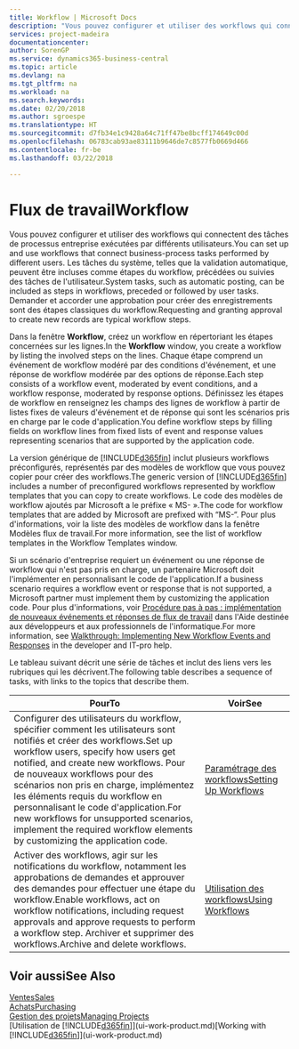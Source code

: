 ```yaml
---
title: Workflow | Microsoft Docs
description: "Vous pouvez configurer et utiliser des workflows qui connectent des tâches de processus entreprise exécutées par différents utilisateurs. Les tâches du système, telles que la validation automatique, peuvent être incluses comme étapes du workflow, précédées ou suivies des tâches de l'utilisateur. Demander et accorder une approbation pour créer des enregistrements sont des étapes classiques du workflow."
services: project-madeira
documentationcenter: 
author: SorenGP
ms.service: dynamics365-business-central
ms.topic: article
ms.devlang: na
ms.tgt_pltfrm: na
ms.workload: na
ms.search.keywords: 
ms.date: 02/20/2018
ms.author: sgroespe
ms.translationtype: HT
ms.sourcegitcommit: d7fb34e1c9428a64c71ff47be8bcff174649c00d
ms.openlocfilehash: 06783cab93ae83111b9646de7c8577fb0669d466
ms.contentlocale: fr-be
ms.lasthandoff: 03/22/2018

---
```

# <a name="workflow"></a><span data-ttu-id="ab6c1-105">Flux de travail</span><span class="sxs-lookup"><span data-stu-id="ab6c1-105">Workflow</span></span>
<span data-ttu-id="ab6c1-106">Vous pouvez configurer et utiliser des workflows qui connectent des tâches de processus entreprise exécutées par différents utilisateurs.</span><span class="sxs-lookup"><span data-stu-id="ab6c1-106">You can set up and use workflows that connect business-process tasks performed by different users.</span></span> <span data-ttu-id="ab6c1-107">Les tâches du système, telles que la validation automatique, peuvent être incluses comme étapes du workflow, précédées ou suivies des tâches de l'utilisateur.</span><span class="sxs-lookup"><span data-stu-id="ab6c1-107">System tasks, such as automatic posting, can be included as steps in workflows, preceded or followed by user tasks.</span></span> <span data-ttu-id="ab6c1-108">Demander et accorder une approbation pour créer des enregistrements sont des étapes classiques du workflow.</span><span class="sxs-lookup"><span data-stu-id="ab6c1-108">Requesting and granting approval to create new records are typical workflow steps.</span></span>  

 <span data-ttu-id="ab6c1-109">Dans la fenêtre **Workflow**, créez un workflow en répertoriant les étapes concernées sur les lignes.</span><span class="sxs-lookup"><span data-stu-id="ab6c1-109">In the **Workflow** window, you create a workflow by listing the involved steps on the lines.</span></span> <span data-ttu-id="ab6c1-110">Chaque étape comprend un événement de workflow modéré par des conditions d'événement, et une réponse de workflow modérée par des options de réponse.</span><span class="sxs-lookup"><span data-stu-id="ab6c1-110">Each step consists of a workflow event, moderated by event conditions, and a workflow response, moderated by response options.</span></span> <span data-ttu-id="ab6c1-111">Définissez les étapes de workflow en renseignez les champs des lignes de workflow à partir de listes fixes de valeurs d'événement et de réponse qui sont les scénarios pris en charge par le code d'application.</span><span class="sxs-lookup"><span data-stu-id="ab6c1-111">You define workflow steps by filling fields on workflow lines from fixed lists of event and response values representing scenarios that are supported by the application code.</span></span>  

 <span data-ttu-id="ab6c1-112">La version générique de [!INCLUDE[d365fin](includes/d365fin_md.md)] inclut plusieurs workflows préconfigurés, représentés par des modèles de workflow que vous pouvez copier pour créer des workflows.</span><span class="sxs-lookup"><span data-stu-id="ab6c1-112">The generic version of [!INCLUDE[d365fin](includes/d365fin_md.md)] includes a number of preconfigured workflows represented by workflow templates that you can copy to create workflows.</span></span> <span data-ttu-id="ab6c1-113">Le code des modèles de workflow ajoutés par Microsoft a le préfixe « MS- ».</span><span class="sxs-lookup"><span data-stu-id="ab6c1-113">The code for workflow templates that are added by Microsoft are prefixed with “MS-“.</span></span> <span data-ttu-id="ab6c1-114">Pour plus d'informations, voir la liste des modèles de workflow dans la fenêtre Modèles flux de travail.</span><span class="sxs-lookup"><span data-stu-id="ab6c1-114">For more information, see the list of workflow templates in the Workflow Templates window.</span></span>  

 <span data-ttu-id="ab6c1-115">Si un scénario d'entreprise requiert un événement ou une réponse de workflow qui n'est pas pris en charge, un partenaire Microsoft doit l'implémenter en personnalisant le code de l'application.</span><span class="sxs-lookup"><span data-stu-id="ab6c1-115">If a business scenario requires a workflow event or response that is not supported, a Microsoft partner must implement them by customizing the application code.</span></span> <span data-ttu-id="ab6c1-116">Pour plus d'informations, voir [Procédure pas à pas : implémentation de nouveaux événements et réponses de flux de travail](/dynamics-nav/Walkthrough--Implementing-New-Workflow-Events-and-Responses) dans l'Aide destinée aux développeurs et aux professionnels de l'informatique.</span><span class="sxs-lookup"><span data-stu-id="ab6c1-116">For more information, see [Walkthrough: Implementing New Workflow Events and Responses](/dynamics-nav/Walkthrough--Implementing-New-Workflow-Events-and-Responses) in the developer and IT-pro help.</span></span>  

 <span data-ttu-id="ab6c1-117">Le tableau suivant décrit une série de tâches et inclut des liens vers les rubriques qui les décrivent.</span><span class="sxs-lookup"><span data-stu-id="ab6c1-117">The following table describes a sequence of tasks, with links to the topics that describe them.</span></span>  

|<span data-ttu-id="ab6c1-118">**Pour**</span><span class="sxs-lookup"><span data-stu-id="ab6c1-118">**To**</span></span>|<span data-ttu-id="ab6c1-119">**Voir**</span><span class="sxs-lookup"><span data-stu-id="ab6c1-119">**See**</span></span>|  
|------------|-------------|  
|<span data-ttu-id="ab6c1-120">Configurer des utilisateurs du workflow, spécifier comment les utilisateurs sont notifiés et créer des workflows.</span><span class="sxs-lookup"><span data-stu-id="ab6c1-120">Set up workflow users, specify how users get notified, and create new workflows.</span></span> <span data-ttu-id="ab6c1-121">Pour de nouveaux workflows pour des scénarios non pris en charge, implémentez les éléments requis du workflow en personnalisant le code d'application.</span><span class="sxs-lookup"><span data-stu-id="ab6c1-121">For new workflows for unsupported scenarios, implement the required workflow elements by customizing the application code.</span></span>|[<span data-ttu-id="ab6c1-122">Paramétrage des workflows</span><span class="sxs-lookup"><span data-stu-id="ab6c1-122">Setting Up Workflows</span></span>](across-set-up-workflows.md)|  
|<span data-ttu-id="ab6c1-123">Activer des workflows, agir sur les notifications du workflow, notamment les approbations de demandes et approuver des demandes pour effectuer une étape du workflow.</span><span class="sxs-lookup"><span data-stu-id="ab6c1-123">Enable workflows, act on workflow notifications, including request approvals and approve requests to perform a workflow step.</span></span> <span data-ttu-id="ab6c1-124">Archiver et supprimer des workflows.</span><span class="sxs-lookup"><span data-stu-id="ab6c1-124">Archive and delete workflows.</span></span>|[<span data-ttu-id="ab6c1-125">Utilisation des workflows</span><span class="sxs-lookup"><span data-stu-id="ab6c1-125">Using Workflows</span></span>](across-use-workflows.md)|  

## <a name="see-also"></a><span data-ttu-id="ab6c1-126">Voir aussi</span><span class="sxs-lookup"><span data-stu-id="ab6c1-126">See Also</span></span>  
[<span data-ttu-id="ab6c1-127">Ventes</span><span class="sxs-lookup"><span data-stu-id="ab6c1-127">Sales</span></span>](sales-manage-sales.md)  
[<span data-ttu-id="ab6c1-128">Achats</span><span class="sxs-lookup"><span data-stu-id="ab6c1-128">Purchasing</span></span>](purchasing-manage-purchasing.md)  
[<span data-ttu-id="ab6c1-129">Gestion des projets</span><span class="sxs-lookup"><span data-stu-id="ab6c1-129">Managing Projects</span></span>](projects-manage-projects.md)  
<span data-ttu-id="ab6c1-130">[Utilisation de [!INCLUDE[d365fin](includes/d365fin_md.md)]](ui-work-product.md)</span><span class="sxs-lookup"><span data-stu-id="ab6c1-130">[Working with [!INCLUDE[d365fin](includes/d365fin_md.md)]](ui-work-product.md)</span></span>

